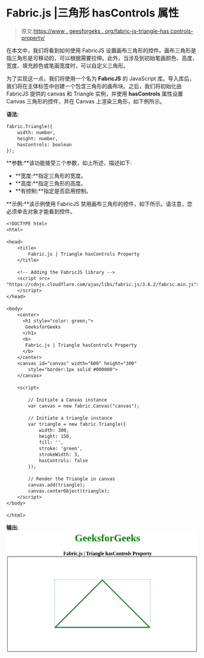 # Fabric.js |三角形 hasControls 属性

> 原文:[https://www . geesforgeks . org/fabric-js-triangle-has controls-property/](https://www.geeksforgeeks.org/fabric-js-triangle-hascontrols-property/)

在本文中，我们将看到如何使用 FabricJS 设置画布三角形的控件。画布三角形是指三角形是可移动的，可以根据需要拉伸。此外，当涉及到初始笔画颜色、高度、宽度、填充颜色或笔画宽度时，可以自定义三角形。

为了实现这一点，我们将使用一个名为 **FabricJS** 的 JavaScript 库。导入库后，我们将在主体标签中创建一个包含三角形的画布块。之后，我们将初始化由 FabricJS 提供的 canvas 和 Triangle 实例，并使用 **hasControls** 属性设置 Canvas 三角形的控件，并在 Canvas 上渲染三角形，如下例所示。

**语法:**

```
fabric.Triangle({
    width: number,
    height: number,
    hasControls: boolean
});
```

**参数:**该功能接受三个参数，如上所述，描述如下:

*   **宽度:**指定三角形的宽度。
*   **高度:**指定三角形的高度。
*   **有控制:**指定是否启用控制。

**示例:**该示例使用 FabricJS 禁用画布三角形的控件，如下所示。请注意，您必须单击对象才能看到控件。

```
<!DOCTYPE html> 
<html> 

<head> 
    <title> 
        Fabric.js | Triangle hasControls Property
    </title> 

    <!-- Adding the FabricJS library -->
    <script src= 
"https://cdnjs.cloudflare.com/ajax/libs/fabric.js/3.6.2/fabric.min.js"> 
    </script> 
</head> 

<body> 
    <center>
      <h1 style="color: green;">
       GeeksforGeeks
      </h1>
      <b>
       Fabric.js | Triangle hasControls Property
      </b>
    </center>
    <canvas id="canvas" width="600" height="300"
        style="border:1px solid #000000"> 
    </canvas> 

    <script> 

        // Initiate a Canvas instance 
        var canvas = new fabric.Canvas("canvas"); 

        // Initiate a triangle instance 
        var triangle = new fabric.Triangle({
            width: 300,
            height: 150,
            fill: '',
            stroke: 'green',
            strokeWidth: 3,
            hasControls: false
        });

        // Render the Triangle in canvas 
        canvas.add(triangle); 
        canvas.centerObject(triangle);
    </script> 
</body> 

</html>
```

**输出:**
![](img/00c7e683d1318d18ced48eb78b625591.png)
